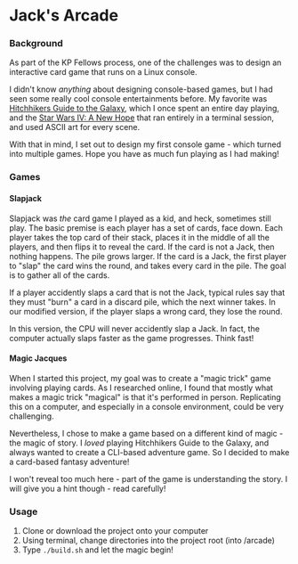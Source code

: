 # Jack's Arcade

### Background
As part of the KP Fellows process, one of the challenges was to design an interactive card game that runs on a Linux console.

I didn't know <em>anything</em> about designing console-based games, but I had seen some really cool console entertainments before. My favorite was [Hitchhikers Guide to the Galaxy](), which I once spent an entire day playing, and the [Star Wars IV: A New Hope]() that ran entirely in a terminal session, and used ASCII art for every scene.

With that in mind, I set out to design my first console game - which turned into multiple games. Hope you have as much fun playing as I had making!

### Games

#### Slapjack

Slapjack was *the* card game I played as a kid, and heck, sometimes still play. The basic premise is each player has a set of cards, face down. Each player takes the top card of their stack, places it in the middle of all the players, and then flips it to reveal the card. If the card is not a Jack, then nothing happens. The pile grows larger. If the card is a Jack, the first player to "slap" the card wins the round, and takes every card in the pile. The goal is to gather all of the cards.

If a player accidently slaps a card that is not the Jack, typical rules say that they must "burn" a card in a discard pile, which the next winner takes. In our modified version, if the player slaps a wrong card, they lose the round.

In this version, the CPU will never accidently slap a Jack. In fact, the computer actually slaps faster as the game progresses. Think fast!

#### Magic Jacques

When I started this project, my goal was to create a "magic trick" game involving playing cards. As I researched online, I found that mostly what makes a magic trick "magical" is that it's performed in person. Replicating this on a computer, and especially in a console environment, could be very challenging.

Nevertheless, I chose to make a game based on a different kind of magic - the magic of story. I *loved* playing Hitchhikers Guide to the Galaxy, and always wanted to create a CLI-based adventure game. So I decided to make a card-based fantasy adventure!

I won't reveal too much here - part of the game is understanding the story. I will give you a hint though - read carefully!

### Usage

1. Clone or download the project onto your computer
2. Using terminal, change directories into the project root (into /arcade)
3. Type `./build.sh` and let the magic begin!